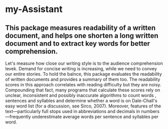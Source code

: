 # my-Assistant
## This package measures readability of a written document, and helps one shorten a long written document and to extract key words for better comprehension. 
Let's measure how close our writing style is to the audience comprehension levek. Demand for concise writing is increasing, 
while we need to convey our entire stories. 
To hold the balnce, this package evaluates the readability of written documents and provides a summary of them too. 
The readability scores in this approach correlates with reading difficulty but they are noisy. 
Compounding that fact, many programs that calculate these scores rely on unclear, inconsistent and possibly inaccurate algorithms to count words
, sentences and syllables and determine whether a word is on Dale-Chall's easy word list (for a discussion, see Sirco, 2007). 
Moreover, features of the text—particularly full stops used in abbreviations and decimals in numbers—frequently underestimate average words 
per sentence and syllables per word.

